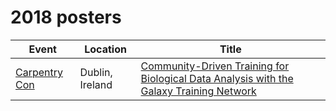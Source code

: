 2018 posters
============

Event | Location | Title
--- | --- | ---
[Carpentry Con](http://www.carpentrycon.org/) | Dublin, Ireland | [Community-Driven Training for Biological Data Analysis with the Galaxy Training Network](06_carpentrycon_gtn)